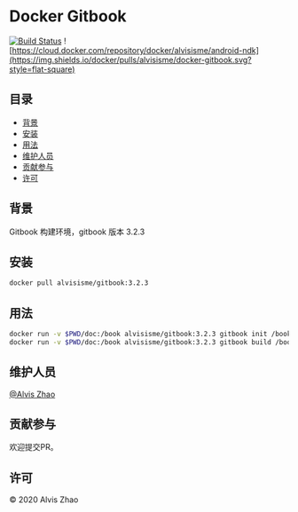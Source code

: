# Docker Gitbook

[![Build Status](https://img.shields.io/travis/com/alvisisme/docker-gitbook?style=flat-square)](https://travis-ci.com/alvisisme/docker-gitbook) ![https://cloud.docker.com/repository/docker/alvisisme/android-ndk](https://img.shields.io/docker/pulls/alvisisme/docker-gitbook.svg?style=flat-square)

## 目录

- [背景](#背景)
- [安装](#安装)
- [用法](#用法)
- [维护人员](#维护人员)
- [贡献参与](#贡献参与)
- [许可](#许可)

## 背景

Gitbook 构建环境，gitbook 版本 3.2.3

## 安装

```bash
docker pull alvisisme/gitbook:3.2.3
```

## 用法

```bash
docker run -v $PWD/doc:/book alvisisme/gitbook:3.2.3 gitbook init /book
docker run -v $PWD/doc:/book alvisisme/gitbook:3.2.3 gitbook build /book
```

## 维护人员

[@Alvis Zhao](https://github.com/alvisisme)

## 贡献参与

欢迎提交PR。

## 许可

© 2020 Alvis Zhao
